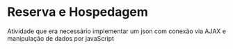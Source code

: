 # Reserva e Hospedagem
Atividade que era necessário implementar um json com conexão via AJAX e manipulação de dados por javaScript
